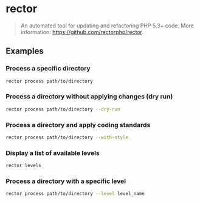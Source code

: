 # rector

> An automated tool for updating and refactoring PHP 5.3+ code. More information: <https://github.com/rectorphp/rector>.

## Examples

### Process a specific directory

```bash
rector process path/to/directory
```

### Process a directory without applying changes (dry run)

```bash
rector process path/to/directory --dry-run
```

### Process a directory and apply coding standards

```bash
rector process path/to/directory --with-style
```

### Display a list of available levels

```bash
rector levels
```

### Process a directory with a specific level

```bash
rector process path/to/directory --level level_name
```
